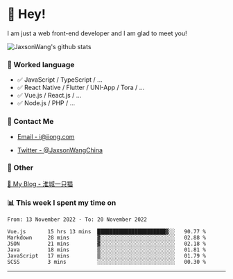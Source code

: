# 👋 Hey!

I am just a web front-end developer and I am glad to meet you!

![JaxsonWang's github stats](https://github-readme-stats.vercel.app/api?username=JaxsonWang&&show_icons=true&&title_color=1abc9c&&icon_color=1abc9c)


### 📝 Worked language

- ✅ JavaScript / TypeScript / ...
- ✅ React Native / Flutter / UNI-App / Tora / ...
- ✅ Vue.js / React.js / ...
- ✅ Node.js / PHP / ...

### 📮 Contact Me

- [Email - i@iiong.com](mailto:i@iiong.com)

- [Twitter - @JaxsonWangChina](https://twitter.com/JaxsonWangChina)

### 🤪 Other

[📌 My Blog - 淮城一只猫](https://iiong.com)

### 📊 This week I spent my time on

<!--START_SECTION:waka-->

```text
From: 13 November 2022 - To: 20 November 2022

Vue.js       15 hrs 13 mins  ██████████████████████▓░░   90.77 %
Markdown     28 mins         ▓░░░░░░░░░░░░░░░░░░░░░░░░   02.88 %
JSON         21 mins         ▓░░░░░░░░░░░░░░░░░░░░░░░░   02.18 %
Java         18 mins         ▒░░░░░░░░░░░░░░░░░░░░░░░░   01.81 %
JavaScript   17 mins         ▒░░░░░░░░░░░░░░░░░░░░░░░░   01.79 %
SCSS         3 mins          ░░░░░░░░░░░░░░░░░░░░░░░░░   00.30 %
```

<!--END_SECTION:waka-->

---
